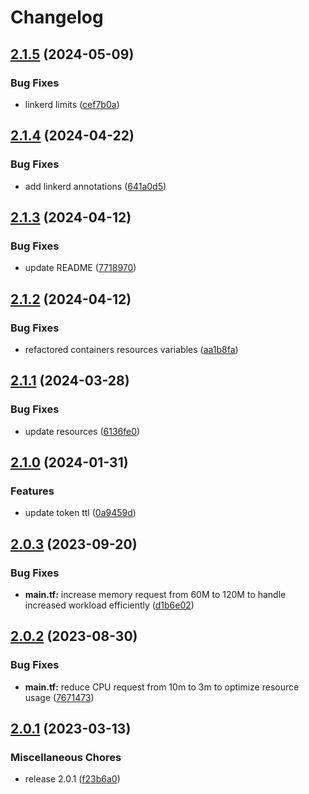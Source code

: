 # Changelog

## [2.1.5](https://github.com/releaseband/terraform-boundary-install/compare/v2.1.4...v2.1.5) (2024-05-09)


### Bug Fixes

* linkerd limits ([cef7b0a](https://github.com/releaseband/terraform-boundary-install/commit/cef7b0a5cfb870390eceea2da656e85bf6d7cc01))

## [2.1.4](https://github.com/releaseband/terraform-boundary-install/compare/v2.1.3...v2.1.4) (2024-04-22)


### Bug Fixes

* add linkerd annotations ([641a0d5](https://github.com/releaseband/terraform-boundary-install/commit/641a0d571a0e321af0c12615a0088832541e59e2))

## [2.1.3](https://github.com/releaseband/terraform-boundary-install/compare/v2.1.2...v2.1.3) (2024-04-12)


### Bug Fixes

* update README ([7718970](https://github.com/releaseband/terraform-boundary-install/commit/7718970bd72a27ce12b4eb05897ae7aa00c0c530))

## [2.1.2](https://github.com/releaseband/terraform-boundary-install/compare/v2.1.1...v2.1.2) (2024-04-12)


### Bug Fixes

* refactored containers resources variables ([aa1b8fa](https://github.com/releaseband/terraform-boundary-install/commit/aa1b8fa7cbe0df6521857b11b9b93f148809db0a))

## [2.1.1](https://github.com/releaseband/terraform-boundary-install/compare/v2.1.0...v2.1.1) (2024-03-28)


### Bug Fixes

* update resources ([6136fe0](https://github.com/releaseband/terraform-boundary-install/commit/6136fe0ebe568c34418aa20c78543299d10f50ee))

## [2.1.0](https://github.com/releaseband/terraform-boundary-install/compare/v2.0.3...v2.1.0) (2024-01-31)


### Features

* update token ttl ([0a9459d](https://github.com/releaseband/terraform-boundary-install/commit/0a9459dbd2adf2c4d4fb048e5c51c11fe6c1ca34))

## [2.0.3](https://github.com/releaseband/terraform-boundary-install/compare/v2.0.2...v2.0.3) (2023-09-20)


### Bug Fixes

* **main.tf:** increase memory request from 60M to 120M to handle increased workload efficiently ([d1b6e02](https://github.com/releaseband/terraform-boundary-install/commit/d1b6e02ff4877bc313abe3dc5aef577d899ffd76))

## [2.0.2](https://github.com/releaseband/terraform-boundary-install/compare/v2.0.1...v2.0.2) (2023-08-30)


### Bug Fixes

* **main.tf:** reduce CPU request from 10m to 3m to optimize resource usage ([7671473](https://github.com/releaseband/terraform-boundary-install/commit/7671473e1c3e05c37b1dc8da575473a14e2d6546))

## [2.0.1](https://github.com/releaseband/terraform-boundary-install/compare/v2.0.0...v2.0.1) (2023-03-13)


### Miscellaneous Chores

* release 2.0.1 ([f23b6a0](https://github.com/releaseband/terraform-boundary-install/commit/f23b6a085a5575f23772b539108b360dcd34bcb4))
